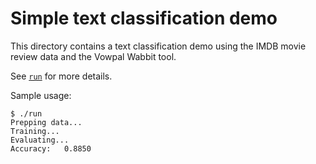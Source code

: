 # Simple text classification demo

This directory contains a text classification demo using the IMDB movie review
data and the Vowpal Wabbit tool.

See [`run`](run) for more details.

Sample usage:

    $ ./run
    Prepping data...
    Training...
    Evaluating...
    Accuracy:   0.8850
